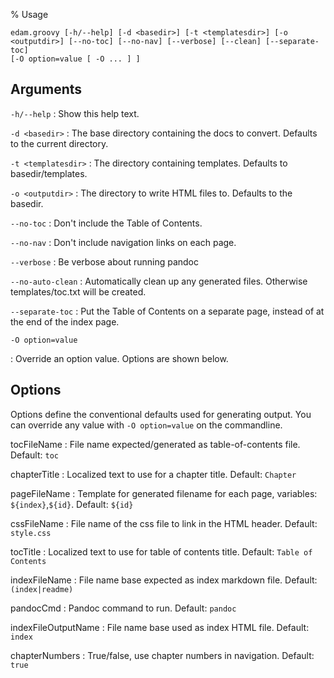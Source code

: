 % Usage

    edam.groovy [-h/--help] [-d <basedir>] [-t <templatesdir>] [-o <outputdir>] [--no-toc] [--no-nav] [--verbose] [--clean] [--separate-toc]
    [-O option=value [ -O ... ] ]

## Arguments

`-h/--help`
:   Show this help text.

`-d <basedir>`
:   The base directory containing the docs to convert. Defaults to the current directory.

`-t <templatesdir>`
:   The directory containing templates. Defaults to basedir/templates.

`-o <outputdir>`
:   The directory to write HTML files to. Defaults to the basedir.

`--no-toc`
:   Don't include the Table of Contents.

`--no-nav`
:   Don't include navigation links on each page.

`--verbose`
:   Be verbose about running pandoc

`--no-auto-clean`
:   Automatically clean up any generated files. Otherwise templates/toc.txt will be created.

`--separate-toc`
:   Put the Table of Contents on a separate page, instead of at the end of the index page.

`-O option=value`

:   Override an option value. Options are shown below.

## Options

Options define the conventional defaults used for generating output.  You can override any value with `-O option=value` on the commandline.

tocFileName
:    File name expected/generated as table-of-contents file. Default: `toc`

chapterTitle
:    Localized text to use for a chapter title. Default: `Chapter`

pageFileName
:    Template for generated filename for each page, variables: `${index}`,`${id}`. Default: `${id}`

cssFileName
:    File name of the css file to link in the HTML header. Default: `style.css`

tocTitle
:    Localized text to use for table of contents title. Default: `Table of Contents`

indexFileName
:    File name base expected as index markdown file. Default: `(index|readme)`

pandocCmd
:    Pandoc command to run. Default: `pandoc`

indexFileOutputName
:    File name base used as index HTML file. Default: `index`

chapterNumbers
:    True/false, use chapter numbers in navigation. Default: `true`

